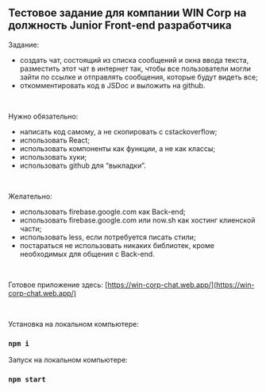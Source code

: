 ## Тестовое задание для компании WIN Corp на должность Junior Front-end разработчика

Задание:
* создать чат, состоящий из списка сообщений и окна ввода текста, разместить этот чат в интернет так, чтобы все пользователи могли зайти по ссылке и отправлять сообщения, которые будут видеть все;
* откомментировать код в JSDoc и выложить на github.

<br />

Нужно обязательно:
* написать код самому,  а не скопировать с сstackoverflow;
* использовать React;
* использовать компоненты как функции, а не как классы;
* использовать хуки;
* использовать github для “выкладки”.

<br />

Желательно:
* использовать firebase.google.com как Back-end;
* использовать firebase.google.com или now.sh как хостинг клиенской части;
* использовать less, если потребуется писать стили;
* постараться не использовать никаких библиотек, кроме необходимых для общения с Back-end.

<br />

Готовое приложение здесь: [https://win-corp-chat.web.app/](https://win-corp-chat.web.app/)

<br />

Установка на локальном компьютере:

### `npm i`

Запуск на локальном компьютере:

### `npm start`
